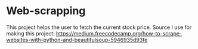 # Web-scrapping
This project helps the user to fetch the current stock price. 
Source I use for making this project: https://medium.freecodecamp.org/how-to-scrape-websites-with-python-and-beautifulsoup-5946935d93fe
